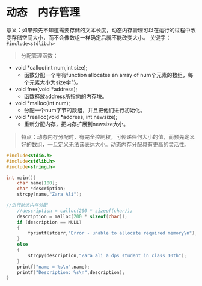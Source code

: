 # 动态　内存管理
意义：如果预先不知道需要存储的文本长度，动态内存管理可以在运行的过程中改变存储空间大小，而不会像数组一样确定后就不能改变大小。
关键字：`#include<stdlib.h>`
>分配管理函数：
  - void *calloc(int num,int size);
    - 函数分配一个带有function allocates an array of num个元素的数组，每个元素大小为size字节。
  - void free(void *address);
    - 函数释放address所指向的内存块。
  - void *malloc(int num);
    - 分配一个num字节的数组，并且把他们进行初始化。
  - void *realloc(void *address, int newsize);
    - 重新分配内存，把内存扩展到newsize大小。

>特点：动态内存分配时，有完全控制权，可传递任何大小的值，而预先定义好的数组，一旦定义无法该表达大小。动态内存分配具有更高的灵活性。

```c
#include<stdio.h>
#include<stdlib.h>
#include<string.h>

int main(){
    char name[100];
    char *description;
    strcpy(name,"Zara Ali");

//进行动态内存分配
    //description = calloc(200 * sizeof(char));
    description = malloc(200 * sizeof(char));
    if (description == NULL)
    {
        fprintf(stderr,"Error - unable to allocate required memory\n");
    }
    else
    {
        strcpy(description,"Zara ali a dps student in class 10th");
    }
    printf("name = %s\n",name);
    printf("Description: %s\n",description);
}
```
